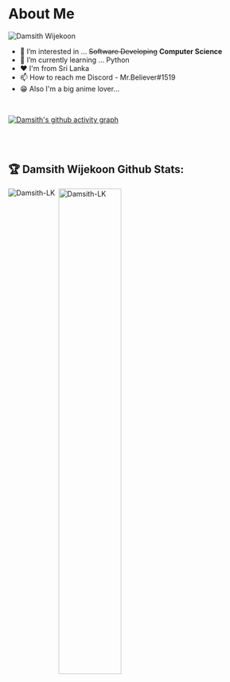 # About Me

![Damsith Wijekoon](https://readme-typing-svg.herokuapp.com?font=Inter&color=3A9CDF&size=30&weight=700&lines=Call+me+Damsith;Damsith+^_^)
- 👀 I’m interested in ... ~~Software Developing~~ **Computer Science**
- 🌱 I’m currently learning ... Python
- ❤️ I'm from Sri Lanka
- 📫 How to reach me Discord - Mr.Believer#1519
- 😁 Also I'm a big anime lover...


<br/>


[![Damsith's github activity graph](https://github-readme-activity-graph.cyclic.app/graph?username=Damsith-LK&bg_color=0d1117&color=c9c9c9&line=4c779e&point=a8e5ff&area=true&hide_border=true)](https://github.com/Damsith-LK/github-readme-activity-graph)

<br/>
<br/>


## :trophy: Damsith Wijekoon Github Stats:

<img align="left" src="https://github-readme-stats.vercel.app/api/top-langs/?username=Damsith-LK&layout=compact&hide=html" alt="Damsith-LK" />
<p>&nbsp;<img align="center" src="https://github-readme-stats.vercel.app/api?username=Damsith-LK&show_icons=true&count_private=true" alt="Damsith-LK" width="50%"/></p>


<!---

<h2 align="center"> <img src="https://media.giphy.com/media/iY8CRBdQXODJSCERIr/giphy.gif" width="35px">&nbsp; Views and Followers :eyes:</h2>

<p align="center">

<a href="https://github.com/Damsith-LK/github-profile-views-counter">
    <img src="https://komarev.com/ghpvc/?username=Damsith-LK">
</a>
    <a href="https://github.com/Damsith-LK?tab=followers">
        <img src="https://img.shields.io/github/followers/Damsith-LK?label=Followers&style=social" alt="GitHub Badge">
    </a>
</p>

<p align="center"><img src="https://profile-counter.glitch.me/github-profile-views-counter/count.svg"  alt="roland :: Damsith-LK Visitor's Count" /></p> 


[github]: https://www.github.com/Damsith-LK/



SL-Software-Learner/SL-Software-Learner is a ✨ special ✨ repository because its `README.md` (this file) appears on your GitHub profile.
You can click the Preview link to take a look at your changes.
--->
